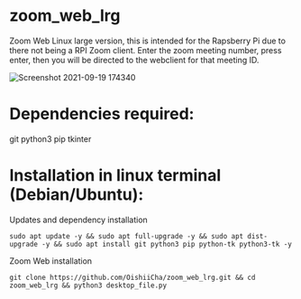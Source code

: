 # zoom_web_lrg
Zoom Web Linux large version, this is intended for the Rapsberry Pi due to there not being a RPI Zoom client. 
Enter the zoom meeting number, press enter, then you will be directed to the webclient for that meeting ID.

![Screenshot 2021-09-19 174340](https://user-images.githubusercontent.com/86476845/133935675-afec42e7-6a76-49a2-ad28-33643b3738c4.png)

# Dependencies required:
git
python3
pip
tkinter


# Installation in linux terminal (Debian/Ubuntu):
Updates and dependency installation
```
sudo apt update -y && sudo apt full-upgrade -y && sudo apt dist-upgrade -y && sudo apt install git python3 pip python-tk python3-tk -y
```

Zoom Web installation
```
git clone https://github.com/OishiiCha/zoom_web_lrg.git && cd zoom_web_lrg && python3 desktop_file.py

```
